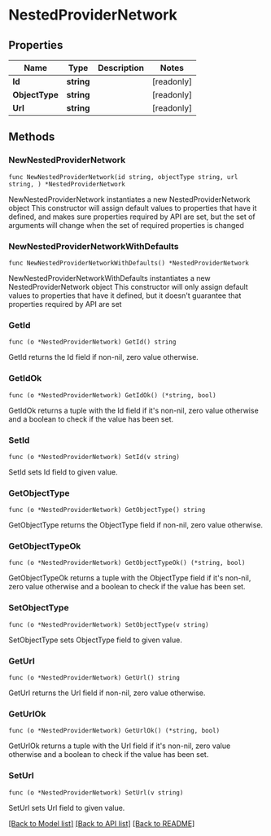 # NestedProviderNetwork

## Properties

Name | Type | Description | Notes
------------ | ------------- | ------------- | -------------
**Id** | **string** |  | [readonly] 
**ObjectType** | **string** |  | [readonly] 
**Url** | **string** |  | [readonly] 

## Methods

### NewNestedProviderNetwork

`func NewNestedProviderNetwork(id string, objectType string, url string, ) *NestedProviderNetwork`

NewNestedProviderNetwork instantiates a new NestedProviderNetwork object
This constructor will assign default values to properties that have it defined,
and makes sure properties required by API are set, but the set of arguments
will change when the set of required properties is changed

### NewNestedProviderNetworkWithDefaults

`func NewNestedProviderNetworkWithDefaults() *NestedProviderNetwork`

NewNestedProviderNetworkWithDefaults instantiates a new NestedProviderNetwork object
This constructor will only assign default values to properties that have it defined,
but it doesn't guarantee that properties required by API are set

### GetId

`func (o *NestedProviderNetwork) GetId() string`

GetId returns the Id field if non-nil, zero value otherwise.

### GetIdOk

`func (o *NestedProviderNetwork) GetIdOk() (*string, bool)`

GetIdOk returns a tuple with the Id field if it's non-nil, zero value otherwise
and a boolean to check if the value has been set.

### SetId

`func (o *NestedProviderNetwork) SetId(v string)`

SetId sets Id field to given value.


### GetObjectType

`func (o *NestedProviderNetwork) GetObjectType() string`

GetObjectType returns the ObjectType field if non-nil, zero value otherwise.

### GetObjectTypeOk

`func (o *NestedProviderNetwork) GetObjectTypeOk() (*string, bool)`

GetObjectTypeOk returns a tuple with the ObjectType field if it's non-nil, zero value otherwise
and a boolean to check if the value has been set.

### SetObjectType

`func (o *NestedProviderNetwork) SetObjectType(v string)`

SetObjectType sets ObjectType field to given value.


### GetUrl

`func (o *NestedProviderNetwork) GetUrl() string`

GetUrl returns the Url field if non-nil, zero value otherwise.

### GetUrlOk

`func (o *NestedProviderNetwork) GetUrlOk() (*string, bool)`

GetUrlOk returns a tuple with the Url field if it's non-nil, zero value otherwise
and a boolean to check if the value has been set.

### SetUrl

`func (o *NestedProviderNetwork) SetUrl(v string)`

SetUrl sets Url field to given value.



[[Back to Model list]](../README.md#documentation-for-models) [[Back to API list]](../README.md#documentation-for-api-endpoints) [[Back to README]](../README.md)



